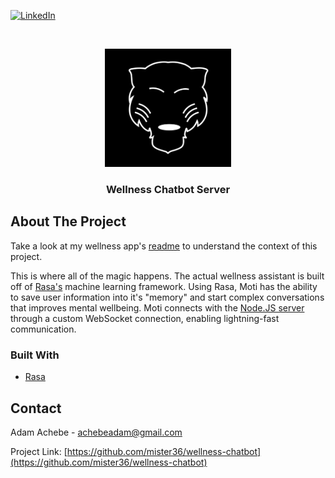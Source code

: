 [![LinkedIn][linkedin-shield]][linkedin-url]



<!-- PROJECT LOGO -->
<br />
<p align="center">
    <img src="white-black-logo.png" alt="Logo" width="40%">

  <h3 align="center">Wellness Chatbot Server</h3>

## About The Project

Take a look at my wellness app's [readme](https://github.com/mister36/wellness-app/blob/master/README.md) to understand the context of this project.

This is where all of the magic happens. The actual wellness assistant is built off of [Rasa's](https://github.com/RasaHQ/rasa) machine learning framework. Using Rasa, Moti has the ability to save user information into it's "memory" and start complex conversations that improves mental wellbeing. Moti connects with the [Node.JS server](https://github.com/mister36/wellness-api) through a custom WebSocket connection, enabling lightning-fast communication.

### Built With

* [Rasa](https://rasa.com/)



<!-- CONTACT -->
## Contact

Adam Achebe -  achebeadam@gmail.com

Project Link: [https://github.com/mister36/wellness-chatbot](https://github.com/mister36/wellness-chatbot)








<!-- MARKDOWN LINKS & IMAGES -->
<!-- https://www.markdownguide.org/basic-syntax/#reference-style-links -->
[contributors-shield]: https://img.shields.io/github/contributors/othneildrew/Best-README-Template.svg?style=for-the-badge
[contributors-url]: https://github.com/othneildrew/Best-README-Template/graphs/contributors
[forks-shield]: https://img.shields.io/github/forks/othneildrew/Best-README-Template.svg?style=for-the-badge
[forks-url]: https://github.com/othneildrew/Best-README-Template/network/members
[stars-shield]: https://img.shields.io/github/stars/othneildrew/Best-README-Template.svg?style=for-the-badge
[stars-url]: https://github.com/othneildrew/Best-README-Template/stargazers
[issues-shield]: https://img.shields.io/github/issues/othneildrew/Best-README-Template.svg?style=for-the-badge
[issues-url]: https://github.com/othneildrew/Best-README-Template/issues
[license-shield]: https://img.shields.io/github/license/othneildrew/Best-README-Template.svg?style=for-the-badge
[license-url]: https://github.com/othneildrew/Best-README-Template/blob/master/LICENSE.txt
[linkedin-shield]: https://img.shields.io/badge/-LinkedIn-black.svg?style=for-the-badge&logo=linkedin&colorB=555
[linkedin-url]: https://www.linkedin.com/in/adam-achebe/
[product-screenshot]: images/screenshot.png
